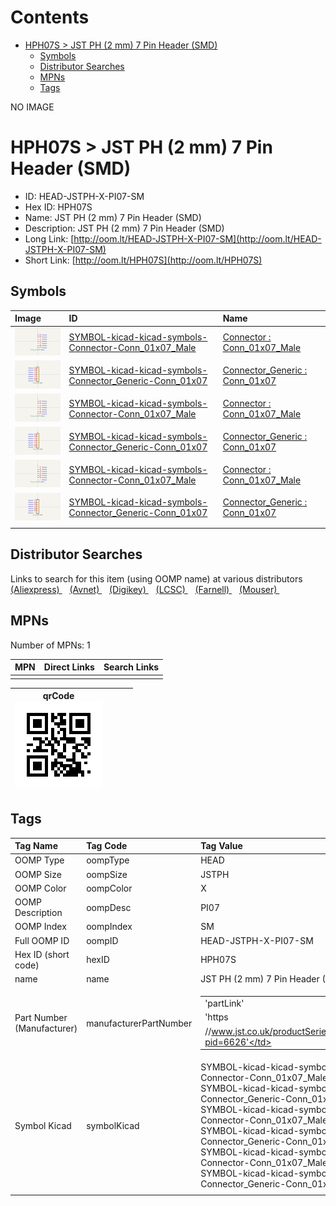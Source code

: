 



Contents
========

* [HPH07S > JST PH (2 mm) 7 Pin Header (SMD)](#hph07s--jst-ph-2-mm-7-pin-header-smd)
	* [Symbols](#symbols)
	* [Distributor Searches](#distributor-searches)
	* [MPNs](#mpns)
	* [Tags](#tags)
  
NO IMAGE  
# HPH07S > JST PH (2 mm) 7 Pin Header (SMD)

- ID: HEAD-JSTPH-X-PI07-SM
- Hex ID: HPH07S
- Name: JST PH (2 mm) 7 Pin Header (SMD)
- Description: JST PH (2 mm) 7 Pin Header (SMD)
- Long Link: [http://oom.lt/HEAD-JSTPH-X-PI07-SM](http://oom.lt/HEAD-JSTPH-X-PI07-SM)
- Short Link: [http://oom.lt/HPH07S](http://oom.lt/HPH07S)

## Symbols
  

|Image|ID|Name|
| :--- | :--- | :--- |
|[![](https://raw.githubusercontent.com/oomlout/oomlout_OOMP_eda_V2/main/SYMBOL/kicad/kicad-symbols/Connector/Conn_01x07_Male/image_140.png)](https://github.com/oomlout/oomlout_OOMP_eda_V2/tree/main/SYMBOL/kicad/kicad-symbols/Connector/Conn_01x07_Male/)|[SYMBOL-kicad-kicad-symbols-Connector-Conn_01x07_Male](https://github.com/oomlout/oomlout_OOMP_eda_V2/tree/main/SYMBOL/kicad/kicad-symbols/Connector/Conn_01x07_Male/)|[Connector : Conn_01x07_Male](https://github.com/oomlout/oomlout_OOMP_eda_V2/tree/main/SYMBOL/kicad/kicad-symbols/Connector/Conn_01x07_Male/)|
|[![](https://raw.githubusercontent.com/oomlout/oomlout_OOMP_eda_V2/main/SYMBOL/kicad/kicad-symbols/Connector_Generic/Conn_01x07/image_140.png)](https://github.com/oomlout/oomlout_OOMP_eda_V2/tree/main/SYMBOL/kicad/kicad-symbols/Connector_Generic/Conn_01x07/)|[SYMBOL-kicad-kicad-symbols-Connector_Generic-Conn_01x07](https://github.com/oomlout/oomlout_OOMP_eda_V2/tree/main/SYMBOL/kicad/kicad-symbols/Connector_Generic/Conn_01x07/)|[Connector_Generic : Conn_01x07](https://github.com/oomlout/oomlout_OOMP_eda_V2/tree/main/SYMBOL/kicad/kicad-symbols/Connector_Generic/Conn_01x07/)|
|[![](https://raw.githubusercontent.com/oomlout/oomlout_OOMP_eda_V2/main/SYMBOL/kicad/kicad-symbols/Connector/Conn_01x07_Male/image_140.png)](https://github.com/oomlout/oomlout_OOMP_eda_V2/tree/main/SYMBOL/kicad/kicad-symbols/Connector/Conn_01x07_Male/)|[SYMBOL-kicad-kicad-symbols-Connector-Conn_01x07_Male](https://github.com/oomlout/oomlout_OOMP_eda_V2/tree/main/SYMBOL/kicad/kicad-symbols/Connector/Conn_01x07_Male/)|[Connector : Conn_01x07_Male](https://github.com/oomlout/oomlout_OOMP_eda_V2/tree/main/SYMBOL/kicad/kicad-symbols/Connector/Conn_01x07_Male/)|
|[![](https://raw.githubusercontent.com/oomlout/oomlout_OOMP_eda_V2/main/SYMBOL/kicad/kicad-symbols/Connector_Generic/Conn_01x07/image_140.png)](https://github.com/oomlout/oomlout_OOMP_eda_V2/tree/main/SYMBOL/kicad/kicad-symbols/Connector_Generic/Conn_01x07/)|[SYMBOL-kicad-kicad-symbols-Connector_Generic-Conn_01x07](https://github.com/oomlout/oomlout_OOMP_eda_V2/tree/main/SYMBOL/kicad/kicad-symbols/Connector_Generic/Conn_01x07/)|[Connector_Generic : Conn_01x07](https://github.com/oomlout/oomlout_OOMP_eda_V2/tree/main/SYMBOL/kicad/kicad-symbols/Connector_Generic/Conn_01x07/)|
|[![](https://raw.githubusercontent.com/oomlout/oomlout_OOMP_eda_V2/main/SYMBOL/kicad/kicad-symbols/Connector/Conn_01x07_Male/image_140.png)](https://github.com/oomlout/oomlout_OOMP_eda_V2/tree/main/SYMBOL/kicad/kicad-symbols/Connector/Conn_01x07_Male/)|[SYMBOL-kicad-kicad-symbols-Connector-Conn_01x07_Male](https://github.com/oomlout/oomlout_OOMP_eda_V2/tree/main/SYMBOL/kicad/kicad-symbols/Connector/Conn_01x07_Male/)|[Connector : Conn_01x07_Male](https://github.com/oomlout/oomlout_OOMP_eda_V2/tree/main/SYMBOL/kicad/kicad-symbols/Connector/Conn_01x07_Male/)|
|[![](https://raw.githubusercontent.com/oomlout/oomlout_OOMP_eda_V2/main/SYMBOL/kicad/kicad-symbols/Connector_Generic/Conn_01x07/image_140.png)](https://github.com/oomlout/oomlout_OOMP_eda_V2/tree/main/SYMBOL/kicad/kicad-symbols/Connector_Generic/Conn_01x07/)|[SYMBOL-kicad-kicad-symbols-Connector_Generic-Conn_01x07](https://github.com/oomlout/oomlout_OOMP_eda_V2/tree/main/SYMBOL/kicad/kicad-symbols/Connector_Generic/Conn_01x07/)|[Connector_Generic : Conn_01x07](https://github.com/oomlout/oomlout_OOMP_eda_V2/tree/main/SYMBOL/kicad/kicad-symbols/Connector_Generic/Conn_01x07/)|
||||

## Distributor Searches
  
Links to search for this item (using OOMP name) at various distributors  
[(Aliexpress) ](https://www.aliexpress.com/wholesale?SearchText=1117JST+PH+2+mm+7+Pin+Header+SMD)&nbsp;&nbsp;&nbsp;[(Avnet) ](https://www.avnet.com/shop/us/search/JST+PH+2+mm+7+Pin+Header+SMD)&nbsp;&nbsp;&nbsp;[(Digikey) ](https://www.digikey.co.uk/en/products/result?s=JST+PH+2+mm+7+Pin+Header+SMD)&nbsp;&nbsp;&nbsp;[(LCSC) ](https://www.lcsc.com/search?q=JST+PH+2+mm+7+Pin+Header+SMD)&nbsp;&nbsp;&nbsp;[(Farnell) ](https://uk.farnell.com/search?st=JST+PH+2+mm+7+Pin+Header+SMD)&nbsp;&nbsp;&nbsp;[(Mouser) ](https://www.mouser.com/c/?q=JST+PH+2+mm+7+Pin+Header+SMD)&nbsp;&nbsp;&nbsp;
## MPNs
  
Number of MPNs: 1  

|MPN|Direct Links|Search Links|
| :--- | :--- | :--- |
||||
  

|qrCode<br>[![](https://raw.githubusercontent.com/oomlout/oomlout_OOMP_parts_V2/main/HEAD/JSTPH/X/PI07/SM/qrCode_140.png)](https://github.com/oomlout/oomlout_OOMP_parts_V2/tree/main/HEAD/JSTPH/X/PI07/SM/qrCode.png)||||
| :---: | :---: | :---: | :---: |

## Tags
  

|Tag Name|Tag Code|Tag Value|
| :--- | :--- | :--- |
|OOMP Type|oompType|HEAD|
|OOMP Size|oompSize|JSTPH|
|OOMP Color|oompColor|X|
|OOMP Description|oompDesc|PI07|
|OOMP Index|oompIndex|SM|
|Full OOMP ID|oompID|HEAD-JSTPH-X-PI07-SM|
|Hex ID (short code)|hexID|HPH07S|
|name|name|JST PH (2 mm) 7 Pin Header (SMD)|
|Part Number (Manufacturer)|manufacturerPartNumber|<table><tr><td>'partLink'</td></tr><tr><td> 'https</td></tr><tr><td>//www.jst.co.uk/productSeries.php?pid=6626'</td></tr></table>|
|Symbol Kicad|symbolKicad|SYMBOL-kicad-kicad-symbols-Connector-Conn_01x07_Male, SYMBOL-kicad-kicad-symbols-Connector_Generic-Conn_01x07, SYMBOL-kicad-kicad-symbols-Connector-Conn_01x07_Male, SYMBOL-kicad-kicad-symbols-Connector_Generic-Conn_01x07, SYMBOL-kicad-kicad-symbols-Connector-Conn_01x07_Male, SYMBOL-kicad-kicad-symbols-Connector_Generic-Conn_01x07|
||||
